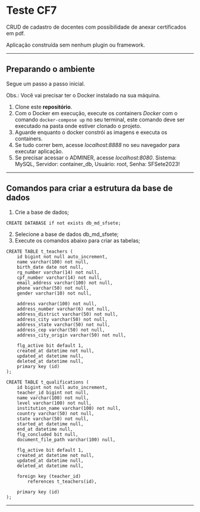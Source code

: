 # Teste CF7

CRUD de cadastro de docentes com possibilidade de anexar certificados em pdf.

Aplicação construída sem nenhum plugin ou framework.

---

## Preparando o ambiente

Segue um passo a passo inicial.

Obs.: Você vai precisar ter o Docker instalado na sua máquina.

1. Clone este **repositório**.
2. Com o Docker em execução, execute os containers *Docker* com o comando ```docker-compose up```  no seu terminal, este comando deve ser executado na pasta onde estiver clonado o projeto.
3. Aguarde enquanto o docker constrói as imagens e executa os containers.
4. Se tudo correr bem, acesse *localhost:8888* no seu navegador para executar aplicação.
5. Se precisar acessar o ADMINER, acesse *localhost:8080*. Sistema: MySQL, Servidor: container_db, Usuário: root, Senha: SFSete2023!

---

## Comandos para criar a estrutura da base de dados

1. Crie a base de dados;

```mysql
CREATE DATABASE if not exists db_md_sfsete;
```

2. Selecione a base de dados db_md_sfsete;
3. Execute os comandos abaixo para criar as tabelas;

```mysql
CREATE TABLE t_teachers (
    id bigint not null auto_increment,
    name varchar(100) not null,
    birth_date date not null,
    rg_number varchar(14) not null,
    cpf_number varchar(14) not null,
    email_address varchar(100) not null,
    phone varchar(50) not null,
    gender varchar(10) not null,

    address varchar(100) not null,
    address_number varchar(6) not null,
    address_district varchar(50) not null,
    address_city varchar(50) not null,
    address_state varchar(50) not null,
    address_cep varchar(50) not null,
    address_city_origin varchar(50) not null,

    flg_active bit default 1,
    created_at datetime not null,
    updated_at datetime null,
    deleted_at datetime null,
    primary key (id)
);
```

```mysql
CREATE TABLE t_qualifications (
    id bigint not null auto_increment,
    teacher_id bigint not null,
    name varchar(100) not null,
    level varchar(100) not null,
    institution_name varchar(100) not null,
    country varchar(50) not null,
    state varchar(50) not null,
    started_at datetime null,
    end_at datetime null,
    flg_concluded bit null,
    document_file_path varchar(100) null,

    flg_active bit default 1,
    created_at datetime not null,
    updated_at datetime null,
    deleted_at datetime null,

    foreign key (teacher_id)
        references t_teachers(id),

    primary key (id)
);
```

---